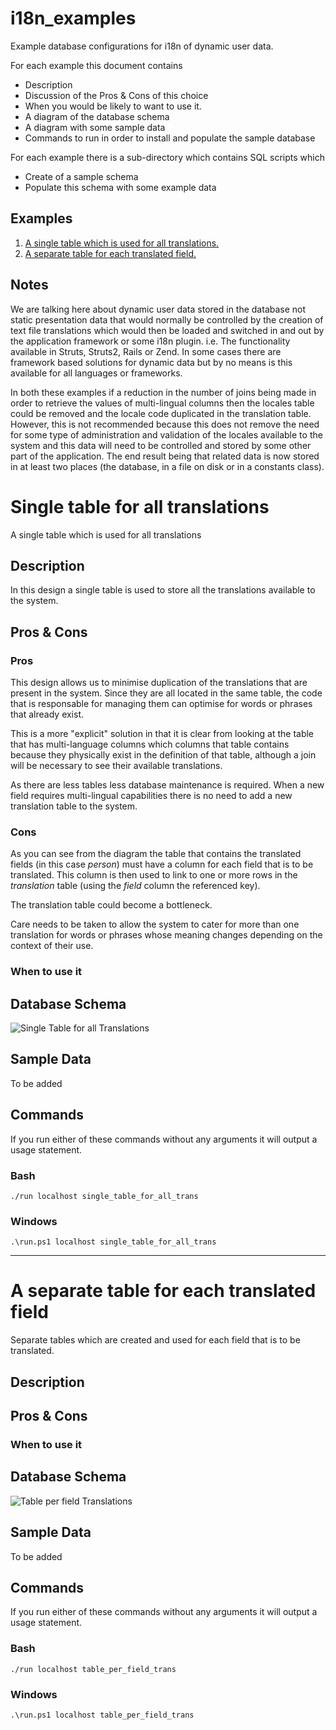 # i18n_examples 
Example database configurations for i18n of dynamic user data.

For each example this document contains

* Description
* Discussion of the Pros <span class="amp">&amp;</span> Cons of this choice 
* When you would be likely to want to use it. 
* A diagram of the database schema
* A diagram with some sample data 
* Commands to run in order to install and populate the sample database

For each example there is a sub-directory which contains SQL scripts which

* Create of a sample schema
* Populate this schema with some example data

## Examples
1. [A single table which is used for all translations.](#single)
2. [A separate table for each translated field.](#separate)

## Notes
We are talking here about dynamic user data stored in the database not static presentation data that would normally be controlled by the creation of text file translations which would then be loaded and switched in and out by the application framework or some i18n plugin.  i.e. The functionality available in Struts, Struts2, Rails or Zend.  In some cases there are framework based solutions for dynamic data but by no means is this available for all languages or frameworks.

In both these examples if a reduction in the number of joins being made in order to retrieve the values of multi-lingual columns then the locales table could be removed and the locale code duplicated in the translation table.  However, this is not recommended because this does not remove the need for some type of administration and validation of the locales available to the system and this data will need to be controlled and stored by some other part of the application.  The end result being that related data is now stored in at least two places (the database, in a file on disk or in a constants class).

<h1 id="single">Single table for all translations</h1>
A single table which is used for all translations

<h2 id="single-desc">Description</h2>
In this design a single table is used to store all the translations available to the system.  

<h2 id="single-pros-cons">Pros <span class="amp">&amp;</span> Cons</h2>

### Pros
This design allows us to minimise duplication of the translations that are present in the system. Since they are all located in the same table, the code that is responsable for managing them can optimise for words or phrases that already exist.  

This is a more \"explicit\" solution in that it is clear from looking at the table that has multi-language columns which columns that table contains because they physically exist in the definition of that table, although a join will be necessary to see their available translations.

As there are less tables less database maintenance is required.  When a new field requires multi-lingual capabilities there is no need to add a new translation table to the system. 

### Cons
As you can see from the diagram the table that contains the translated fields (in this case *person*) must have a column for each field that is to be translated.  This column is then used to link to one or more rows in the *translation* table (using the *field* column the referenced key).

The translation table could become a bottleneck.

Care needs to be taken to allow the system to cater for more than one translation for words or phrases whose meaning changes depending on the context of their use.

### When to use it

<h2 id="single-schema">Database Schema</h2>

![Single Table for all Translations](./tree/master/single_table_for_all_trans/single_table_for_all_trans.jpg "Single Table for all Translations")

<h2 id="single-data">Sample Data</h2>

To be added

<h2 id="single-command">Commands</h2>
If you run either of these commands without any arguments it will output a usage statement. 

### Bash
    
    ./run localhost single_table_for_all_trans

### Windows
    
    .\run.ps1 localhost single_table_for_all_trans

- - -

<h1 id="separate">A separate table for each translated field</h1>
Separate tables which are created and used for each field that is to be translated.

<h2 id="separate-desc">Description</h2>

<h2 id="separate-pros-cons">Pros <span class="amp">&amp;</span> Cons</h2>

### When to use it

<h2 id="separate-schema">Database Schema</h2>

![Table per field Translations](./tree/master/table_per_field_trans/table_per_field_trans.jpg "A Table of Translations for every Field")

<h2 id="separate-data">Sample Data</h2>

To be added

<h2 id="separate-command">Commands</h2>
If you run either of these commands without any arguments it will output a usage statement. 

### Bash

    ./run localhost table_per_field_trans

### Windows

    .\run.ps1 localhost table_per_field_trans
